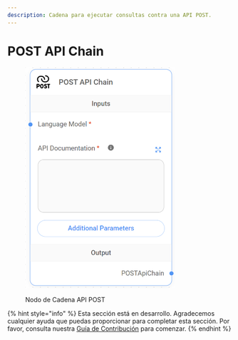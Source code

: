 ```yaml
---
description: Cadena para ejecutar consultas contra una API POST.
---
```


# POST API Chain

<figure><img src="../../../../.gitbook/assets/image (28).png" alt="" width="337"><figcaption><p>Nodo de Cadena API POST</p></figcaption></figure>

{% hint style="info" %}
Esta sección está en desarrollo. Agradecemos cualquier ayuda que puedas proporcionar para completar esta sección. Por favor, consulta nuestra [Guía de Contribución](../../../../contributing/) para comenzar.
{% endhint %}
